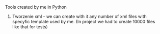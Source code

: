 Tools created by me in Python

1. Tworzenie xml - we can create with it any number of xml files with specyfic template used by me. (In project we had to create 10000 files like that for tests)
